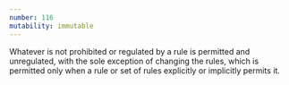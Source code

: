 ```yaml
---
number: 116
mutability: immutable
---
```


Whatever is not prohibited or regulated by a rule is permitted and unregulated, with the sole exception of changing the rules, which is permitted only when a rule or set of rules explicitly or implicitly permits it.
